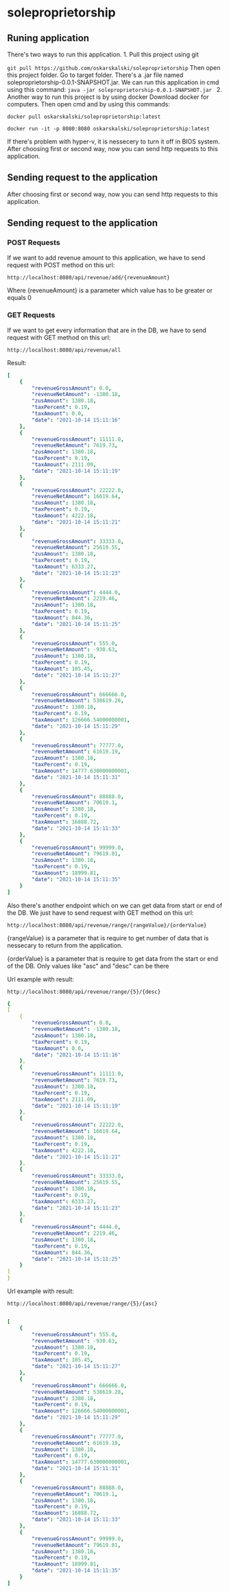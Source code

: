# soleproprietorship

## Runing application
There's two ways to run this application. 
1. 
Pull this project using git

```git pull https://github.com/oskarskalski/soleproprietorship```
Then open this project folder. Go to target folder. There's a .jar file named soleproprietorship-0.0.1-SNAPSHOT.jar. We can run this application in cmd using this command:
```java -jar soleproprietorship-0.0.1-SNAPSHOT.jar ```
2.
Another way to run this project is by using docker
Download docker for computers. Then open cmd and by using this commands:

``` docker pull oskarskalski/soleproprietorship:latest ```

``` docker run -it -p 8080:8080 oskarskalski/soleproprietorship:latest ```

If there's problem with hyper-v, it is nessecery to turn it off in BIOS system. 
After choosing first or second way, now you can send http requests to this application.

## Sending request to the application

After choosing first or second way, now you can send http requests to this application.
## Sending request to the application

### POST Requests

If we want to add revenue amount to this application, we have to send request with POST method on this url:

``` http://localhost:8080/api/revenue/add/{revenueAmount} ```

Where {revenueAmount} is a parameter which value has to be greater or equals 0

### GET Requests

If we want to get every information that are in the DB, we have to send request with GET method on this url:

``` http://localhost:8080/api/revenue/all ```

Result:

```yml
[
    {
        "revenueGrossAmount": 0.0,
        "revenueNetAmount": -1380.18,
        "zusAmount": 1380.18,
        "taxPercent": 0.19,
        "taxAmount": 0.0,
        "date": "2021-10-14 15:11:16"
    },
    {
        "revenueGrossAmount": 11111.0,
        "revenueNetAmount": 7619.73,
        "zusAmount": 1380.18,
        "taxPercent": 0.19,
        "taxAmount": 2111.09,
        "date": "2021-10-14 15:11:19"
    },
    {
        "revenueGrossAmount": 22222.0,
        "revenueNetAmount": 16619.64,
        "zusAmount": 1380.18,
        "taxPercent": 0.19,
        "taxAmount": 4222.18,
        "date": "2021-10-14 15:11:21"
    },
    {
        "revenueGrossAmount": 33333.0,
        "revenueNetAmount": 25619.55,
        "zusAmount": 1380.18,
        "taxPercent": 0.19,
        "taxAmount": 6333.27,
        "date": "2021-10-14 15:11:23"
    },
    {
        "revenueGrossAmount": 4444.0,
        "revenueNetAmount": 2219.46,
        "zusAmount": 1380.18,
        "taxPercent": 0.19,
        "taxAmount": 844.36,
        "date": "2021-10-14 15:11:25"
    },
    {
        "revenueGrossAmount": 555.0,
        "revenueNetAmount": -930.63,
        "zusAmount": 1380.18,
        "taxPercent": 0.19,
        "taxAmount": 105.45,
        "date": "2021-10-14 15:11:27"
    },
    {
        "revenueGrossAmount": 666666.0,
        "revenueNetAmount": 538619.28,
        "zusAmount": 1380.18,
        "taxPercent": 0.19,
        "taxAmount": 126666.54000000001,
        "date": "2021-10-14 15:11:29"
    },
    {
        "revenueGrossAmount": 77777.0,
        "revenueNetAmount": 61619.19,
        "zusAmount": 1380.18,
        "taxPercent": 0.19,
        "taxAmount": 14777.630000000001,
        "date": "2021-10-14 15:11:31"
    },
    {
        "revenueGrossAmount": 88888.0,
        "revenueNetAmount": 70619.1,
        "zusAmount": 1380.18,
        "taxPercent": 0.19,
        "taxAmount": 16888.72,
        "date": "2021-10-14 15:11:33"
    },
    {
        "revenueGrossAmount": 99999.0,
        "revenueNetAmount": 79619.01,
        "zusAmount": 1380.18,
        "taxPercent": 0.19,
        "taxAmount": 18999.81,
        "date": "2021-10-14 15:11:35"
    }
]
```

Also there's another endpoint which on we can get data from start or end of the DB. We just have to send request with GET method on this url:

``` http://localhost:8080/api/revenue/range/{rangeValue}/{orderValue} ```

{rangeValue} is a parameter that is require to get number of data that is nessecary to return from the application. 

{orderValue} is a parameter that is require to get data from the start or end of the DB. Only values like "asc" and "desc" can be there

Url example with result:

``` http://localhost:8080/api/revenue/range/{5}/{desc} ```

```yml
{
[
    {
        "revenueGrossAmount": 0.0,
        "revenueNetAmount": -1380.18,
        "zusAmount": 1380.18,
        "taxPercent": 0.19,
        "taxAmount": 0.0,
        "date": "2021-10-14 15:11:16"
    },
    {
        "revenueGrossAmount": 11111.0,
        "revenueNetAmount": 7619.73,
        "zusAmount": 1380.18,
        "taxPercent": 0.19,
        "taxAmount": 2111.09,
        "date": "2021-10-14 15:11:19"
    },
    {
        "revenueGrossAmount": 22222.0,
        "revenueNetAmount": 16619.64,
        "zusAmount": 1380.18,
        "taxPercent": 0.19,
        "taxAmount": 4222.18,
        "date": "2021-10-14 15:11:21"
    },
    {
        "revenueGrossAmount": 33333.0,
        "revenueNetAmount": 25619.55,
        "zusAmount": 1380.18,
        "taxPercent": 0.19,
        "taxAmount": 6333.27,
        "date": "2021-10-14 15:11:23"
    },
    {
        "revenueGrossAmount": 4444.0,
        "revenueNetAmount": 2219.46,
        "zusAmount": 1380.18,
        "taxPercent": 0.19,
        "taxAmount": 844.36,
        "date": "2021-10-14 15:11:25"
    }
]
}
```


Url example with result:

``` http://localhost:8080/api/revenue/range/{5}/{asc} ```


```yml

[
    {
        "revenueGrossAmount": 555.0,
        "revenueNetAmount": -930.63,
        "zusAmount": 1380.18,
        "taxPercent": 0.19,
        "taxAmount": 105.45,
        "date": "2021-10-14 15:11:27"
    },
    {
        "revenueGrossAmount": 666666.0,
        "revenueNetAmount": 538619.28,
        "zusAmount": 1380.18,
        "taxPercent": 0.19,
        "taxAmount": 126666.54000000001,
        "date": "2021-10-14 15:11:29"
    },
    {
        "revenueGrossAmount": 77777.0,
        "revenueNetAmount": 61619.19,
        "zusAmount": 1380.18,
        "taxPercent": 0.19,
        "taxAmount": 14777.630000000001,
        "date": "2021-10-14 15:11:31"
    },
    {
        "revenueGrossAmount": 88888.0,
        "revenueNetAmount": 70619.1,
        "zusAmount": 1380.18,
        "taxPercent": 0.19,
        "taxAmount": 16888.72,
        "date": "2021-10-14 15:11:33"
    },
    {
        "revenueGrossAmount": 99999.0,
        "revenueNetAmount": 79619.01,
        "zusAmount": 1380.18,
        "taxPercent": 0.19,
        "taxAmount": 18999.81,
        "date": "2021-10-14 15:11:35"
    }
]

```
